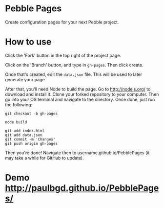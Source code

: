 # Pebble Pages
Create configuration pages for your next Pebble project.

# How to use

Click the 'Fork' button in the top right of the project page.

Click on the 'Branch' button, and type in `gh-pages`. Then click create.

Once that's created, edit the `data.json` file. This will be used to later generate your page.

After that, you'll need Node to build the page. Go to http://nodejs.org/ to download and install it.
Clone your forked repository to your computer. Then go into your OS terminal and navigate to the directory.
Once done, just run the following:
```
git checkout -b gh-pages

node build

git add index.html
git add data.json
git commit -m 'Changes'
git push origin gh-pages
```

Then you're done! Navigate then to username.github.io/PebblePages (it may take a while for GitHub to update).

# Demo http://paulbgd.github.io/PebblePages/
